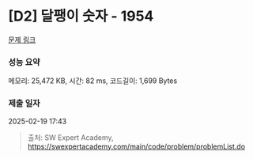 # [D2] 달팽이 숫자 - 1954 

[문제 링크](https://swexpertacademy.com/main/code/problem/problemDetail.do?contestProbId=AV5PobmqAPoDFAUq) 

### 성능 요약

메모리: 25,472 KB, 시간: 82 ms, 코드길이: 1,699 Bytes

### 제출 일자

2025-02-19 17:43



> 출처: SW Expert Academy, https://swexpertacademy.com/main/code/problem/problemList.do
